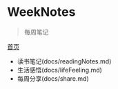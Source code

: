 # WeekNotes

> 每周笔记

[首页](../README.MD)

- 读书笔记(docs/readingNotes.md)
- 生活感悟(docs/lifeFeeling.md)
- 每周分享(docs/share.md)
